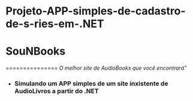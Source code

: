 # Projeto-APP-simples-de-cadastro-de-s-ries-em-.NET
# SouNBooks
===============
_O melhor site de AudioBooks que você encontrará"_

- ### Simulando um APP simples de um site inxistente de AudioLivros a partir do .NET
